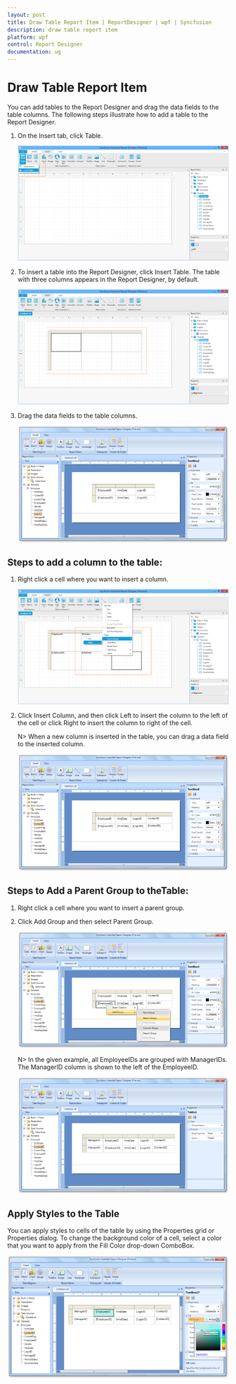 ```yaml
---
layout: post
title: Draw Table Report Item | ReportDesigner | wpf | Syncfusion
description: draw table report item
platform: wpf
control: Report Designer
documentation: ug
---
```


# Draw Table Report Item

You can add tables to the Report Designer and drag the data fields to the table columns. The following steps illustrate how to add a table to the Report Designer. 

1. On the Insert tab, click Table.

   ![](Draw-Table-Report-Item_images/Draw-Table-Report-Item_img1.png)

2. To insert a table into the Report Designer, click Insert Table. The table with three columns appears in the Report Designer, by default. 

   ![](Draw-Table-Report-Item_images/Draw-Table-Report-Item_img2.png)

3. Drag the data fields to the table columns.

   ![](Draw-Table-Report-Item_images/Draw-Table-Report-Item_img3.png)

## Steps to add a column to the table:

1. Right click a cell where you want to insert a column. 

   ![](Draw-Table-Report-Item_images/Draw-Table-Report-Item_img4.png)

2. Click Insert Column, and then click Left to insert the column to the left of the cell or click Right to insert the column to right of the cell.

   N>  When a new column is inserted in the table, you can drag a data field to the inserted column.

   ![](Draw-Table-Report-Item_images/Draw-Table-Report-Item_img5.png)

## Steps to Add a Parent Group to theTable:

1. Right click a cell where you want to insert a parent group.
 
2. Click Add Group and then select Parent Group.

   ![](Draw-Table-Report-Item_images/Draw-Table-Report-Item_img6.png)

   N> In the given example, all EmployeeIDs are grouped with ManagerIDs. The ManagerID column is shown to the left of the EmployeeID.

   ![](Draw-Table-Report-Item_images/Draw-Table-Report-Item_img7.png)

## Apply Styles to the Table 

You can apply styles to cells of the table by using the Properties grid or Properties dialog. To change the background color of a cell, select a color that you want to apply from the Fill Color drop-down ComboBox.

![](Draw-Table-Report-Item_images/Draw-Table-Report-Item_img8.png)



